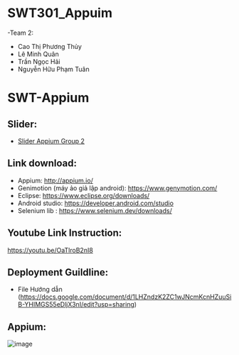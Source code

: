 # SWT301_Appuim
-Team 2:
 - Cao Thị Phương Thủy
 - Lê Minh Quân
 - Trần Ngọc Hải
 - Nguyễn Hữu Phạm Tuân

# SWT-Appium
 ## Slider:
 * [Slider Appium Group 2](https://docs.google.com/presentation/d/1_uf9XuHI863AZMp8mtG532kPApyFHQRYvL0dHTVAGOA/edit?fbclid=IwAR3LCNn6XQegp-eHtrEUgh-3qQpzEBXMn_4lt3Hmgl2nrMePyPiQzbFfgog#slide=id.p21)
 ## Link download:
   - Appium: http://appium.io/
   - Genimotion (máy ảo giả lập android): https://www.genymotion.com/
   - Eclipse: https://www.eclipse.org/downloads/
   - Android studio: https://developer.android.com/studio
   - Selenium lib : https://www.selenium.dev/downloads/
 ## Youtube Link Instruction:
 https://youtu.be/OaTlroB2nI8
 ## Deployment Guildline:
 * File Hướng dẫn (https://docs.google.com/document/d/1LHZndzK2ZC1wJNcmKcnHZuuSiB-YHIMGS55eDljX3nI/edit?usp=sharing)
 ## Appium: 
 
![image](https://user-images.githubusercontent.com/74039932/176790901-18a12c2d-1895-4b0b-b02d-61affce36079.png)

